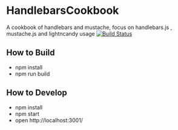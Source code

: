 HandlebarsCookbook
==================

A cookbook of handlebars and mustache, focus on handlebars.js , mustache.js and lightncandy usage [![Build Status](https://travis-ci.org/zordius/HandlebarsCookbook.svg?branch=master)](https://travis-ci.org/zordius/HandlebarsCookbook)

How to Build
------------

* npm install
* npm run build

How to Develop
--------------

* npm install
* npm start
* open http://localhost:3001/
